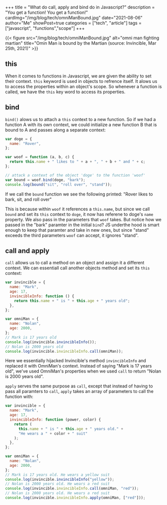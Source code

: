 +++
title = "What do call, apply and bind do in Javascript?"
description = "You get a function! You get a function!"
cardImg="/img/blog/tech/omniManBound.jpg"
date="2021-08-06"
author="Me"
showPost=true
categories = ["tech", "article"]
tags = ["javascript", "functions","scope"]
+++

{{< figure src="/img/blog/tech/omniManBound.jpg" alt="omni man fighting martian" title="Omin Man is bound by the Martian (source: Invincible, Mar 25th, 2021)" >}}

## this

When it comes to functions in Javascript, we are given the ability to set their context. `this` keyword is used in objects to refrence itself. It alows us to access the properties within an object's scope. So whenever a function is called, we have the `this` key word to access its properties.

## bind

`bind()` alows us to attach a `this` context to a new function. So if we had a function A with its own context, we could initialize a new function B that is bound to A and passes along a separate context:

```javascript
var doge = {
  name: "Rover",
};

var woof = function (a, b, c) {
  return this.name + " likes to " + a + ", " + b + " and " + c;
};

// attack a context of the object 'doge' to the function 'woof'
var bound = woof.bind(doge, "bark");
console.log(bound("sit", "roll over", "stand"));
```

If we call the `bound` function we see the following printed: "Rover likes to bark, sit, and roll over"

This is because within `woof` it references a `this.name`, but since we call `bound` and set its `this` context to `doge`, it now has referene to doge's `name` property. We also pass in the parameters that `woof` takes. But notice how we passed in the "bark" paramter in the initial `bind`? JS underthe hood is smart enough to keep that paramter and take in new ones, but since "stand" exceeds the third parameters `woof` can accept, it ignores "stand".

## call and apply

`call` allows us to call a method on an object and assign it a different context. We can essentiall call another objects method and set its `this` context:

```javascript
var invincible = {
  name: "Mark",
  age: 17,
  invincibleInfo: function () {
    return this.name + " is " + this.age + " years old";
  },
};

var omniMan = {
  name: "Nolan",
  age: 2000,
};
// Mark is 17 years old
console.log(invincible.invincibleInfo());
// Nolan is 2000 years old
console.log(invincible.invincibleInfo.call(omniMan));
```

Here we essentially hijacked Invincible's method `invincibleInfo` and replaced it with OmniMan's context. Instead of saying "Mark is 17 years old", we've used OmniMan's properties when we used `call` to return "Nolan is 2000 years old".

`apply` serves the same purpose as `call`, except that instead of having to pass all paramters to `call`, `apply` takes an array of parameters to call the function with:

```javascript
var invincible = {
  name: "Mark",
  age: 17,
  invincibleInfo: function (power, color) {
    return (
      this.name + " is " + this.age + " years old." +
      "He wears a " + color + " suit"
    );
  },
};

var omniMan = {
  name: "Nolan",
  age: 2000,
};
// Mark is 17 years old. He wears a yellow suit
console.log(invincible.invincibleInfo("yellow"));
// Nolan is 2000 years old. He wears a red suit
console.log(invincible.invincibleInfo.call(omniMan, "red"));
// Nolan is 2000 years old. He wears a red suit
console.log(invincible.invincibleInfo.apply(omniMan, ["red"]));
```
